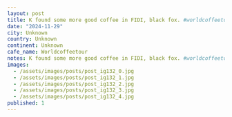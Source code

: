 ```yaml
---
layout: post
title: K found some more good coffee in FIDI, black fox. #worldcoffeetour
date: "2024-11-29"
city: Unknown
country: Unknown
continent: Unknown
cafe_name: Worldcoffeetour
notes: K found some more good coffee in FIDI, black fox. #worldcoffeetour
images:
  - /assets/images/posts/post_ig132_0.jpg
  - /assets/images/posts/post_ig132_1.jpg
  - /assets/images/posts/post_ig132_2.jpg
  - /assets/images/posts/post_ig132_3.jpg
  - /assets/images/posts/post_ig132_4.jpg
published: 1
---
```

